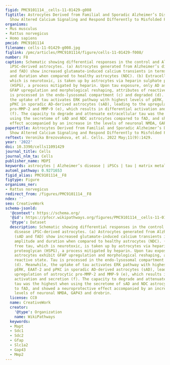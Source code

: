 ```yaml
---
figid: PMC9101114__cells-11-01429-g008
figtitle: Astrocytes Derived from Familial and Sporadic Alzheimer’s Disease iPSCs
  Show Altered Calcium Signaling and Respond Differently to Misfolded Protein Tau
organisms:
- Mus musculus
- Rattus norvegicus
- Homo sapiens
pmcid: PMC9101114
filename: cells-11-01429-g008.jpg
figlink: /pmc/articles/PMC9101114/figure/cells-11-01429-f008/
number: F8
caption: Schematic showing differential responses in the control and Alzheimer’s disease
  iPSC-derived astrocytes. (a) Astrocytes generated from Alzheimer’s disease (sAD
  and fAD) show increased glutamate-induced calcium transients in terms of amplitude
  and duration when compared to healthy astrocytes (NDC). (b) Extracellular free tau,
  which is neurotoxic, is taken up by astrocytes via heparin sulphate proteoglycan
  (HSPG), a process mitigated by heparin. Upon tau exposure, only AD astrocytes exhibit
  GFAP upregulation and morphological reshaping, attributes of reactive state. Tau
  is processed in the endo-lysosomal compartment (c) and degraded (d). Meanwhile,
  the uptake of tau activates ERK pathway with highest levels of pERK, EAAT-2 and
  pPKC in sporadic AD-derived astrocytes (sAD), leading to the upregulation of astrocytic
  pro-MMP-2 and MMP-9 (e), which results in differential activation and secretion
  (f). The capacity to degrade and attenuate extracellular tau was the highest when
  using the secretome of sAD and NDC astrocytes compared to fAD, and showed a neuroprotective
  effect accompanied by an increase in the levels of neuronal NMDA, GAP43 and drebrin.
papertitle: Astrocytes Derived from Familial and Sporadic Alzheimer’s Disease iPSCs
  Show Altered Calcium Signaling and Respond Differently to Misfolded Protein Tau.
reftext: Veronika Brezovakova, et al. Cells. 2022 May;11(9):1429.
year: '2022'
doi: 10.3390/cells11091429
journal_title: Cells
journal_nlm_ta: Cells
publisher_name: MDPI
keywords: astrocytes | Alzheimer’s disease | iPSCs | tau | matrix metalloproteinases
automl_pathway: 0.9271653
figid_alias: PMC9101114__F8
figtype: Figure
organisms_ner:
- Rattus norvegicus
redirect_from: /figures/PMC9101114__F8
ndex: ''
seo: CreativeWork
schema-jsonld:
  '@context': https://schema.org/
  '@id': https://pfocr.wikipathways.org/figures/PMC9101114__cells-11-01429-g008.html
  '@type': Dataset
  description: Schematic showing differential responses in the control and Alzheimer’s
    disease iPSC-derived astrocytes. (a) Astrocytes generated from Alzheimer’s disease
    (sAD and fAD) show increased glutamate-induced calcium transients in terms of
    amplitude and duration when compared to healthy astrocytes (NDC). (b) Extracellular
    free tau, which is neurotoxic, is taken up by astrocytes via heparin sulphate
    proteoglycan (HSPG), a process mitigated by heparin. Upon tau exposure, only AD
    astrocytes exhibit GFAP upregulation and morphological reshaping, attributes of
    reactive state. Tau is processed in the endo-lysosomal compartment (c) and degraded
    (d). Meanwhile, the uptake of tau activates ERK pathway with highest levels of
    pERK, EAAT-2 and pPKC in sporadic AD-derived astrocytes (sAD), leading to the
    upregulation of astrocytic pro-MMP-2 and MMP-9 (e), which results in differential
    activation and secretion (f). The capacity to degrade and attenuate extracellular
    tau was the highest when using the secretome of sAD and NDC astrocytes compared
    to fAD, and showed a neuroprotective effect accompanied by an increase in the
    levels of neuronal NMDA, GAP43 and drebrin.
  license: CC0
  name: CreativeWork
  creator:
    '@type': Organization
    name: WikiPathways
  keywords:
  - Mapt
  - Sdc1
  - Sdc2
  - Gfap
  - Slc1a2
  - Gap43
  - Mmp2
---
```


